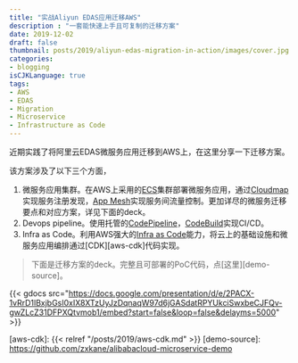 ```yaml
---
title: "实战Aliyun EDAS应用迁移AWS"
description : "一套能快速上手且可复制的迁移方案"
date: 2019-12-02
draft: false
thumbnail: posts/2019/aliyun-edas-migration-in-action/images/cover.jpg
categories:
- blogging
isCJKLanguage: true
tags:
- AWS
- EDAS
- Migration
- Microservice
- Infrastructure as Code
---
```

近期实践了将阿里云EDAS微服务应用迁移到AWS上，在这里分享一下迁移方案。

该方案涉及了以下三个方面，

1. 微服务应用集群。在AWS上采用的[ECS][aws-ecs]集群部署微服务应用，通过[Cloudmap][aws-cloudmap]实现服务注册发现，[App Mesh][aws-appmesh]实现服务间流量控制。更加详尽的微服务迁移要点和对应方案，详见下面的deck。
2. Devops pipeline。使用托管的[CodePipeline][codepipeline]，[CodeBuild][codebuild]实现CI/CD。
3. Infra as Code。利用AWS强大的[Infra as Code][infra-as-cdoe]能力，将云上的基础设施和微服务应用编排通过[CDK][aws-cdk]代码实现。

> 下面是迁移方案的deck。完整且可部署的PoC代码，点[这里][demo-source]。

{{< gdocs src="https://docs.google.com/presentation/d/e/2PACX-1vRrD1lBxjbGsI0xIX8XTzUyJzDqnaqW97d6jGASdatRPYUkciSwxbeCJFQv-gwZLcZ31DFPXQtvmob1/embed?start=false&loop=false&delayms=5000" >}}

[aws-ecs]: https://aws.amazon.com/cn/ecs/
[aws-cloudmap]: https://aws.amazon.com/cn/cloud-map/
[aws-appmesh]: https://aws.amazon.com/cn/app-mesh/
[codebuild]: https://aws.amazon.com/cn/codebuild/
[codepipeline]: https://aws.amazon.com/cn/codepipeline/
[infra-as-cdoe]: https://en.wikipedia.org/wiki/Infrastructure_as_code
[aws-cdk]: {{< relref "/posts/2019/aws-cdk.md" >}}
[demo-source]: https://github.com/zxkane/alibabacloud-microservice-demo
